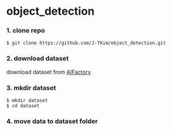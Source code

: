 # object_detection

### 1. clone repo
```shell
$ git clone https://github.com/J-TKim/object_detection.git
```

### 2. download dataset
download dataset from [AIFactory](http://aifactory.space/task/detail.do?taskId=T001633)

### 3. mkdir dataset
```shell
$ mkdir dataset
$ cd dataset
```

### 4. move data to dataset folder